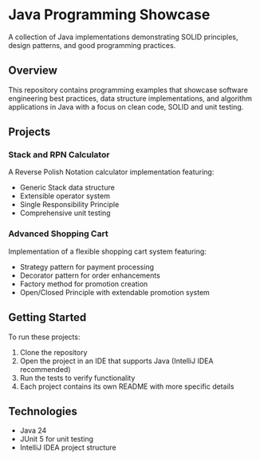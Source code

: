 # Java Programming Showcase

A collection of Java implementations demonstrating SOLID principles, design patterns, and good programming practices.

## Overview

This repository contains programming examples that showcase software engineering best practices, data structure implementations, and algorithm applications in Java with a focus on clean code, SOLID and unit testing.

## Projects

### Stack and RPN Calculator
A Reverse Polish Notation calculator implementation featuring:
- Generic Stack<T> data structure
- Extensible operator system
- Single Responsibility Principle
- Comprehensive unit testing

### Advanced Shopping Cart
Implementation of a flexible shopping cart system featuring:
- Strategy pattern for payment processing
- Decorator pattern for order enhancements  
- Factory method for promotion creation
- Open/Closed Principle with extendable promotion system

## Getting Started

To run these projects:

1. Clone the repository
2. Open the project in an IDE that supports Java (IntelliJ IDEA recommended)
3. Run the tests to verify functionality
4. Each project contains its own README with more specific details

## Technologies
- Java 24
- JUnit 5 for unit testing
- IntelliJ IDEA project structure